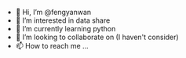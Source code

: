 - 👋 Hi, I’m @fengyanwan
- 👀 I’m interested in data share
- 🌱 I’m currently learning python
- 💞️ I’m looking to collaborate on (I haven't consider)
- 📫 How to reach me ...

<!---
fengyanwan/fengyanwan is a ✨ special ✨ repository because its `README.md` (this file) appears on your GitHub profile.
You can click the Preview link to take a look at your changes.
--->
